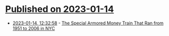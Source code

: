 # [Published on 2023-01-14](index.md)

* [2023-01-14, 12:32:58](https://news.ycombinator.com/item?id=34379787) - [The Special Armored Money Train That Ran from 1951 to 2006 in NYC](https://untappedcities.com/2023/01/05/mta-armored-money-train-nyc/)
